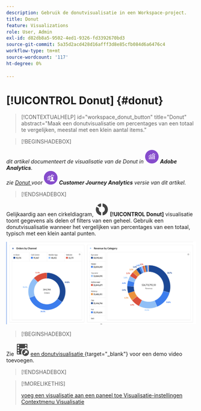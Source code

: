 ```yaml
---
description: Gebruik de donutvisualisatie in een Workspace-project.
title: Donut
feature: Visualizations
role: User, Admin
exl-id: d82db8a5-9502-4ed1-9326-fd3392670bd3
source-git-commit: 5a35d2acd428d16afff3d8e85cfb084d6a6476c4
workflow-type: tm+mt
source-wordcount: '117'
ht-degree: 0%

---
```


# [!UICONTROL Donut] {#donut}

<!-- markdownlint-disable MD034 -->

>[!CONTEXTUALHELP]
>id="workspace_donut_button"
>title="Donut"
>abstract="Maak een donutvisualisatie om percentages van een totaal te vergelijken, meestal met een klein aantal items."

<!-- markdownlint-enable MD034 -->


>[!BEGINSHADEBOX]

_dit artikel documenteert de visualisatie van de Donut in_ ![ AdobeAnalytics ](/help/assets/icons/AdobeAnalytics.svg) _&#x200B;**Adobe Analytics**._<br/>_zie [ Donut ](https://experienceleague.adobe.com/en/docs/analytics-platform/using/cja-workspace/visualizations/donut) voor_ ![ CustomerJourneyAnalytics ](/help/assets/icons/CustomerJourneyAnalytics.svg) _&#x200B;**Customer Journey Analytics** versie van dit artikel._

>[!ENDSHADEBOX]


Gelijkaardig aan een cirkeldiagram, ![ GraphDonut ](/help/assets/icons/GraphDonut.svg) **[!UICONTROL Donut]** visualisatie toont gegevens als delen of filters van een geheel. Gebruik een donutvisualisatie wanneer het vergelijken van percentages van een totaal, typisch met een klein aantal punten.

![ een grafiek van de Donut die gegevens als delen of filters van een geheel tonen.](assets/donut.png)


>[!BEGINSHADEBOX]

Zie ![ VideoCheckedOut ](/help/assets/icons/VideoCheckedOut.svg) [ een donutvisualisatie ](https://video.tv.adobe.com/v/334309/?quality=12){target="_blank"} voor een demo video toevoegen.

>[!ENDSHADEBOX]


>[!MORELIKETHIS]
>
>[ voeg een visualisatie aan een paneel toe ](/help/analyze/analysis-workspace/visualizations/freeform-analysis-visualizations.md#add-visualizations-to-a-panel)
>[Visualisatie-instellingen ](/help/analyze/analysis-workspace/visualizations/freeform-analysis-visualizations.md#settings)
>[Contextmenu Visualisatie ](/help/analyze/analysis-workspace/visualizations/freeform-analysis-visualizations.md#context-menu)
>

